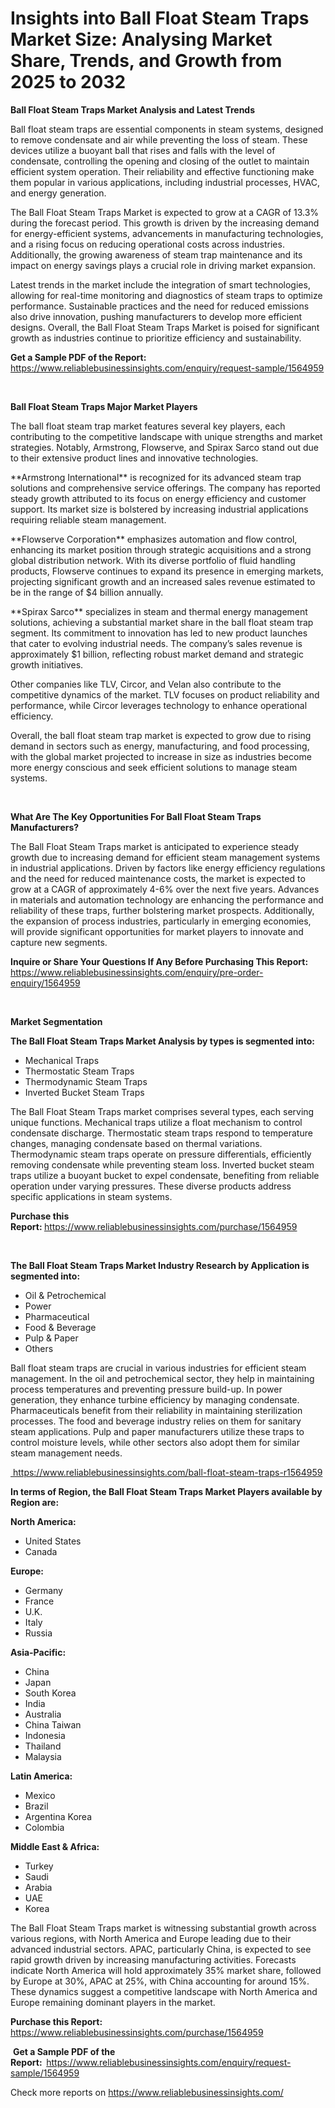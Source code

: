 <p><h1>Insights into Ball Float Steam Traps Market Size: Analysing Market Share, Trends, and Growth from 2025 to 2032</h1></p><p><strong>Ball Float Steam Traps Market Analysis and Latest Trends</strong></p>
<p><p>Ball float steam traps are essential components in steam systems, designed to remove condensate and air while preventing the loss of steam. These devices utilize a buoyant ball that rises and falls with the level of condensate, controlling the opening and closing of the outlet to maintain efficient system operation. Their reliability and effective functioning make them popular in various applications, including industrial processes, HVAC, and energy generation.</p><p>The Ball Float Steam Traps Market is expected to grow at a CAGR of 13.3% during the forecast period. This growth is driven by the increasing demand for energy-efficient systems, advancements in manufacturing technologies, and a rising focus on reducing operational costs across industries. Additionally, the growing awareness of steam trap maintenance and its impact on energy savings plays a crucial role in driving market expansion. </p><p>Latest trends in the market include the integration of smart technologies, allowing for real-time monitoring and diagnostics of steam traps to optimize performance. Sustainable practices and the need for reduced emissions also drive innovation, pushing manufacturers to develop more efficient designs. Overall, the Ball Float Steam Traps Market is poised for significant growth as industries continue to prioritize efficiency and sustainability.</p></p>
<p><strong>Get a Sample PDF of the Report:&nbsp;</strong> <a href="https://www.reliablebusinessinsights.com/enquiry/request-sample/1564959?utm_campaign=2533&utm_medium=2&utm_source=Github&utm_content=ia&utm_term=22022025&utm_id=ball-float-steam-traps">https://www.reliablebusinessinsights.com/enquiry/request-sample/1564959</a></p>
<p>&nbsp;</p>
<p><strong>Ball Float Steam Traps Major Market Players</strong></p>
<p><p>The ball float steam trap market features several key players, each contributing to the competitive landscape with unique strengths and market strategies. Notably, Armstrong, Flowserve, and Spirax Sarco stand out due to their extensive product lines and innovative technologies.</p><p>**Armstrong International** is recognized for its advanced steam trap solutions and comprehensive service offerings. The company has reported steady growth attributed to its focus on energy efficiency and customer support. Its market size is bolstered by increasing industrial applications requiring reliable steam management.</p><p>**Flowserve Corporation** emphasizes automation and flow control, enhancing its market position through strategic acquisitions and a strong global distribution network. With its diverse portfolio of fluid handling products, Flowserve continues to expand its presence in emerging markets, projecting significant growth and an increased sales revenue estimated to be in the range of $4 billion annually.</p><p>**Spirax Sarco** specializes in steam and thermal energy management solutions, achieving a substantial market share in the ball float steam trap segment. Its commitment to innovation has led to new product launches that cater to evolving industrial needs. The company’s sales revenue is approximately $1 billion, reflecting robust market demand and strategic growth initiatives.</p><p>Other companies like TLV, Circor, and Velan also contribute to the competitive dynamics of the market. TLV focuses on product reliability and performance, while Circor leverages technology to enhance operational efficiency.</p><p>Overall, the ball float steam trap market is expected to grow due to rising demand in sectors such as energy, manufacturing, and food processing, with the global market projected to increase in size as industries become more energy conscious and seek efficient solutions to manage steam systems.</p></p>
<p>&nbsp;</p>
<p><strong>What Are The Key Opportunities For Ball Float Steam Traps Manufacturers?</strong></p>
<p><p>The Ball Float Steam Traps market is anticipated to experience steady growth due to increasing demand for efficient steam management systems in industrial applications. Driven by factors like energy efficiency regulations and the need for reduced maintenance costs, the market is expected to grow at a CAGR of approximately 4-6% over the next five years. Advances in materials and automation technology are enhancing the performance and reliability of these traps, further bolstering market prospects. Additionally, the expansion of process industries, particularly in emerging economies, will provide significant opportunities for market players to innovate and capture new segments.</p></p>
<p><strong>Inquire or Share Your Questions If Any Before Purchasing This Report:</strong> <a href="https://www.reliablebusinessinsights.com/enquiry/pre-order-enquiry/1564959?utm_campaign=2533&utm_medium=2&utm_source=Github&utm_content=ia&utm_term=22022025&utm_id=ball-float-steam-traps">https://www.reliablebusinessinsights.com/enquiry/pre-order-enquiry/1564959</a></p>
<p>&nbsp;</p>
<p><strong>Market Segmentation</strong></p>
<p><strong>The Ball Float Steam Traps Market Analysis by types is segmented into:</strong></p>
<p><ul><li>Mechanical Traps</li><li>Thermostatic Steam Traps</li><li>Thermodynamic Steam Traps</li><li>Inverted Bucket Steam Traps</li></ul></p>
<p><p>The Ball Float Steam Traps market comprises several types, each serving unique functions. Mechanical traps utilize a float mechanism to control condensate discharge. Thermostatic steam traps respond to temperature changes, managing condensate based on thermal variations. Thermodynamic steam traps operate on pressure differentials, efficiently removing condensate while preventing steam loss. Inverted bucket steam traps utilize a buoyant bucket to expel condensate, benefiting from reliable operation under varying pressures. These diverse products address specific applications in steam systems.</p></p>
<p><strong>Purchase this Report:&nbsp;</strong><a href="https://www.reliablebusinessinsights.com/purchase/1564959?utm_campaign=2533&utm_medium=2&utm_source=Github&utm_content=ia&utm_term=22022025&utm_id=ball-float-steam-traps">https://www.reliablebusinessinsights.com/purchase/1564959</a></p>
<p>&nbsp;</p>
<p><strong>The Ball Float Steam Traps Market Industry Research by Application is segmented into:</strong></p>
<p><ul><li>Oil & Petrochemical</li><li>Power</li><li>Pharmaceutical</li><li>Food & Beverage</li><li>Pulp & Paper</li><li>Others</li></ul></p>
<p><p>Ball float steam traps are crucial in various industries for efficient steam management. In the oil and petrochemical sector, they help in maintaining process temperatures and preventing pressure build-up. In power generation, they enhance turbine efficiency by managing condensate. Pharmaceuticals benefit from their reliability in maintaining sterilization processes. The food and beverage industry relies on them for sanitary steam applications. Pulp and paper manufacturers utilize these traps to control moisture levels, while other sectors also adopt them for similar steam management needs.</p></p>
<p><a href="https://www.reliablebusinessinsights.com/ball-float-steam-traps-r1564959?utm_campaign=2533&utm_medium=2&utm_source=Github&utm_content=ia&utm_term=22022025&utm_id=ball-float-steam-traps">&nbsp;https://www.reliablebusinessinsights.com/ball-float-steam-traps-r1564959</a></p>
<p><strong>In terms of Region, the Ball Float Steam Traps Market Players available by Region are:</strong></p>
<p>
    <p> <strong> North America: </strong>
        <ul>
            <li>United States</li>
            <li>Canada</li>
        </ul>
        </p> 
    <p> <strong> Europe: </strong>
        <ul>
            <li>Germany</li>
            <li>France</li>
            <li>U.K.</li>
            <li>Italy</li>
            <li>Russia</li>
        </ul>
        </p> 
    <p> <strong> Asia-Pacific: </strong>
        <ul>
            <li>China</li>
            <li>Japan</li>
            <li>South Korea</li>
            <li>India</li>
            <li>Australia</li>
            <li>China Taiwan</li>
            <li>Indonesia</li>
            <li>Thailand</li>
            <li>Malaysia</li>
        </ul>
        </p> 
    <p> <strong> Latin America: </strong>
        <ul>
            <li>Mexico</li>
            <li>Brazil</li>
            <li>Argentina Korea</li>
            <li>Colombia</li>
        </ul>
        </p> 
    <p> <strong> Middle East & Africa: </strong>
        <ul>
            <li>Turkey</li>
            <li>Saudi</li>
            <li>Arabia</li>
            <li>UAE</li>
            <li>Korea</li>
        </ul>
    </p>
    </p>
<p><p>The Ball Float Steam Traps market is witnessing substantial growth across various regions, with North America and Europe leading due to their advanced industrial sectors. APAC, particularly China, is expected to see rapid growth driven by increasing manufacturing activities. Forecasts indicate North America will hold approximately 35% market share, followed by Europe at 30%, APAC at 25%, with China accounting for around 15%. These dynamics suggest a competitive landscape with North America and Europe remaining dominant players in the market.</p></p>
<p><strong>Purchase this Report: </strong><a href="https://www.reliablebusinessinsights.com/purchase/1564959?utm_campaign=2533&utm_medium=2&utm_source=Github&utm_content=ia&utm_term=22022025&utm_id=ball-float-steam-traps">https://www.reliablebusinessinsights.com/purchase/1564959</a></p>
<p>&nbsp;<strong>Get a Sample PDF of the Report:&nbsp;&nbsp;</strong><a href="https://www.reliablebusinessinsights.com/enquiry/request-sample/1564959?utm_campaign=2533&utm_medium=2&utm_source=Github&utm_content=ia&utm_term=22022025&utm_id=ball-float-steam-traps">https://www.reliablebusinessinsights.com/enquiry/request-sample/1564959</a></p>
<p><strong></strong></p>
<p>Check more reports on <a href="https://www.reliablebusinessinsights.com/?utm_campaign=2533&utm_medium=2&utm_source=Github&utm_content=ia&utm_term=22022025&utm_id=ball-float-steam-traps">https://www.reliablebusinessinsights.com/</a></p>